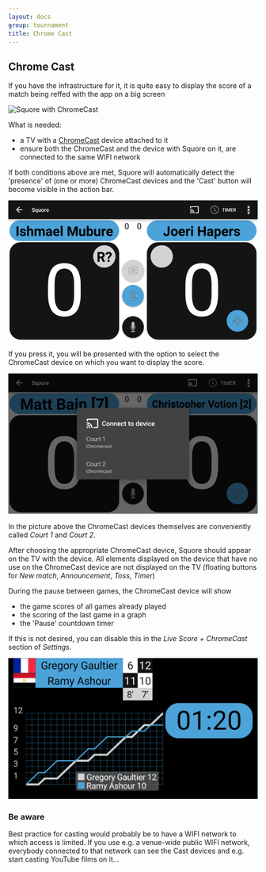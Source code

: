 ```yaml
---
layout: docs
group: tournament
title: Chrome Cast
---
```

## Chrome Cast

If you have the infrastructure for it, it is quite easy to display the score of a match being reffed with the app on a big screen

![Squore with ChromeCast](https://lh3.googleusercontent.com/ZAHjdwnIuW69grgutWdMqS43FJfDB19nYBRnVg7QEaBnc606R7kkZPk7s6ehLx9g-y8=h900)

What is needed:
* a TV with a [ChromeCast](https://www.google.com/chromecast "ChromeCast") device attached to it
* ensure both the ChromeCast and the device with Squore on it, are connected to the same WIFI network

If both conditions above are met, Squore will automatically detect the 'presence' of (one or more) ChromeCast devices and 
the 'Cast' button will become visible in the action bar.

![Squore aware of available cast devices"](../img/sb.main.aware.of.available.cast.device.png)

If you press it, you will be presented with the option to select the ChromeCast device
on which you want to display the score.

![Squore presenting available cast devices"](../img/sb.main.presenting.available.cast.devices.png)

In the picture above the ChromeCast devices themselves are conveniently called _Court 1_ and _Court 2_.

After choosing the appropriate ChromeCast device, Squore should appear on the TV with the device.
All elements displayed on the device that have no use on the ChromeCast device are not displayed on the TV (floating buttons for _New match_, _Announcement_, _Toss_, _Timer_)

During the pause between games, the ChromeCast device will show 
* the game scores of all games already played
* the scoring of the last game in a graph
* the 'Pause' countdown timer

If this is not desired, you can disable this in the _Live Score + ChromeCast_ section of _Settings_.

![Squore ChromeCast Pause Screen"](../img/sb.chromecast.pause.screen.png)

### Be aware

Best practice for casting would probably be to have a WIFI network to which access is limited. 
If you use e.g. a venue-wide public WIFI network, everybody connected to that network can see the Cast devices and e.g. start casting YouTube films on it...